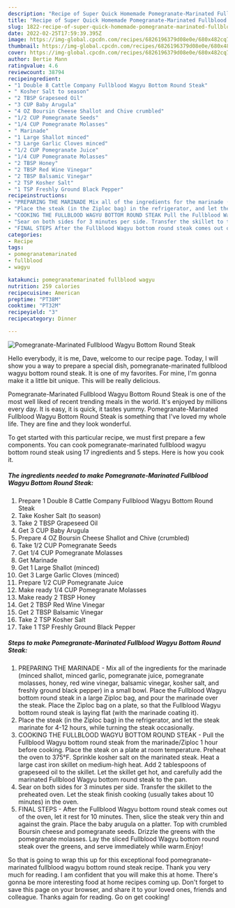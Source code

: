 ```yaml
---
description: "Recipe of Super Quick Homemade Pomegranate-Marinated Fullblood Wagyu Bottom Round Steak"
title: "Recipe of Super Quick Homemade Pomegranate-Marinated Fullblood Wagyu Bottom Round Steak"
slug: 1822-recipe-of-super-quick-homemade-pomegranate-marinated-fullblood-wagyu-bottom-round-steak
date: 2022-02-25T17:59:39.395Z
image: https://img-global.cpcdn.com/recipes/6826196379d08e0e/680x482cq70/pomegranate-marinated-fullblood-wagyu-bottom-round-steak-recipe-main-photo.jpg
thumbnail: https://img-global.cpcdn.com/recipes/6826196379d08e0e/680x482cq70/pomegranate-marinated-fullblood-wagyu-bottom-round-steak-recipe-main-photo.jpg
cover: https://img-global.cpcdn.com/recipes/6826196379d08e0e/680x482cq70/pomegranate-marinated-fullblood-wagyu-bottom-round-steak-recipe-main-photo.jpg
author: Bertie Mann
ratingvalue: 4.6
reviewcount: 38794
recipeingredient:
- "1 Double 8 Cattle Company Fullblood Wagyu Bottom Round Steak"
- " Kosher Salt to season"
- "2 TBSP Grapeseed Oil"
- "3 CUP Baby Arugula"
- "4 OZ Boursin Cheese Shallot and Chive crumbled"
- "1/2 CUP Pomegranate Seeds"
- "1/4 CUP Pomegranate Molasses"
- " Marinade"
- "1 Large Shallot minced"
- "3 Large Garlic Cloves minced"
- "1/2 CUP Pomegranate Juice"
- "1/4 CUP Pomegranate Molasses"
- "2 TBSP Honey"
- "2 TBSP Red Wine Vinegar"
- "2 TBSP Balsamic Vinegar"
- "2 TSP Kosher Salt"
- "1 TSP Freshly Ground Black Pepper"
recipeinstructions:
- "PREPARING THE MARINADE Mix all of the ingredients for the marinade (minced shallot, minced garlic, pomegranate juice, pomegranate molasses, honey, red wine vinegar, balsamic vinegar, kosher salt, and freshly ground black pepper) in a small bowl. Place the Fullblood Wagyu bottom round steak in a large Ziploc bag, and pour the marinade over the steak. Place the Ziploc bag on a plate, so that the Fullblood Wagyu bottom round steak is laying flat (with the marinade coating it)."
- "Place the steak (in the Ziploc bag) in the refrigerator, and let the steak marinate for 4-12 hours, while turning the steak occasionally."
- "COOKING THE FULLBLOOD WAGYU BOTTOM ROUND STEAK Pull the Fullblood Wagyu bottom round steak from the marinade/Ziploc 1 hour before cooking. Place the steak on a plate at room temperature. Preheat the oven to 375°F. Sprinkle kosher salt on the marinated steak. Heat a large cast iron skillet on medium-high heat. Add 2 tablespoons of grapeseed oil to the skillet. Let the skillet get hot, and carefully add the marinated Fullblood Wagyu bottom round steak to the pan."
- "Sear on both sides for 3 minutes per side. Transfer the skillet to the preheated oven. Let the steak finish cooking (usually takes about 10 minutes) in the oven."
- "FINAL STEPS After the Fullblood Wagyu bottom round steak comes out of the oven, let it rest for 10 minutes. Then, slice the steak very thin and against the grain. Place the baby arugula on a platter. Top with crumbled Boursin cheese and pomegranate seeds. Drizzle the greens with the pomegranate molasses. Lay the sliced Fullblood Wagyu bottom round steak over the greens, and serve immediately while warm.Enjoy!"
categories:
- Recipe
tags:
- pomegranatemarinated
- fullblood
- wagyu

katakunci: pomegranatemarinated fullblood wagyu 
nutrition: 259 calories
recipecuisine: American
preptime: "PT38M"
cooktime: "PT32M"
recipeyield: "3"
recipecategory: Dinner

---
```



![Pomegranate-Marinated Fullblood Wagyu Bottom Round Steak](https://img-global.cpcdn.com/recipes/6826196379d08e0e/680x482cq70/pomegranate-marinated-fullblood-wagyu-bottom-round-steak-recipe-main-photo.jpg)

Hello everybody, it is me, Dave, welcome to our recipe page. Today, I will show you a way to prepare a special dish, pomegranate-marinated fullblood wagyu bottom round steak. It is one of my favorites. For mine, I'm gonna make it a little bit unique. This will be really delicious.

Pomegranate-Marinated Fullblood Wagyu Bottom Round Steak is one of the most well liked of recent trending meals in the world. It's enjoyed by millions every day. It is easy, it is quick, it tastes yummy. Pomegranate-Marinated Fullblood Wagyu Bottom Round Steak is something that I've loved my whole life. They are fine and they look wonderful.




To get started with this particular recipe, we must first prepare a few components. You can cook pomegranate-marinated fullblood wagyu bottom round steak using 17 ingredients and 5 steps. Here is how you cook it.

<!--inarticleads1-->

##### The ingredients needed to make Pomegranate-Marinated Fullblood Wagyu Bottom Round Steak:

1. Prepare 1 Double 8 Cattle Company Fullblood Wagyu Bottom Round Steak
1. Take  Kosher Salt (to season)
1. Take 2 TBSP Grapeseed Oil
1. Get 3 CUP Baby Arugula
1. Prepare 4 OZ Boursin Cheese Shallot and Chive (crumbled)
1. Take 1/2 CUP Pomegranate Seeds
1. Get 1/4 CUP Pomegranate Molasses
1. Get  Marinade
1. Get 1 Large Shallot (minced)
1. Get 3 Large Garlic Cloves (minced)
1. Prepare 1/2 CUP Pomegranate Juice
1. Make ready 1/4 CUP Pomegranate Molasses
1. Make ready 2 TBSP Honey
1. Get 2 TBSP Red Wine Vinegar
1. Get 2 TBSP Balsamic Vinegar
1. Take 2 TSP Kosher Salt
1. Take 1 TSP Freshly Ground Black Pepper




<!--inarticleads2-->

##### Steps to make Pomegranate-Marinated Fullblood Wagyu Bottom Round Steak:

1. PREPARING THE MARINADE - Mix all of the ingredients for the marinade (minced shallot, minced garlic, pomegranate juice, pomegranate molasses, honey, red wine vinegar, balsamic vinegar, kosher salt, and freshly ground black pepper) in a small bowl. Place the Fullblood Wagyu bottom round steak in a large Ziploc bag, and pour the marinade over the steak. Place the Ziploc bag on a plate, so that the Fullblood Wagyu bottom round steak is laying flat (with the marinade coating it).
1. Place the steak (in the Ziploc bag) in the refrigerator, and let the steak marinate for 4-12 hours, while turning the steak occasionally.
1. COOKING THE FULLBLOOD WAGYU BOTTOM ROUND STEAK - Pull the Fullblood Wagyu bottom round steak from the marinade/Ziploc 1 hour before cooking. Place the steak on a plate at room temperature. Preheat the oven to 375°F. Sprinkle kosher salt on the marinated steak. Heat a large cast iron skillet on medium-high heat. Add 2 tablespoons of grapeseed oil to the skillet. Let the skillet get hot, and carefully add the marinated Fullblood Wagyu bottom round steak to the pan.
1. Sear on both sides for 3 minutes per side. Transfer the skillet to the preheated oven. Let the steak finish cooking (usually takes about 10 minutes) in the oven.
1. FINAL STEPS - After the Fullblood Wagyu bottom round steak comes out of the oven, let it rest for 10 minutes. Then, slice the steak very thin and against the grain. Place the baby arugula on a platter. Top with crumbled Boursin cheese and pomegranate seeds. Drizzle the greens with the pomegranate molasses. Lay the sliced Fullblood Wagyu bottom round steak over the greens, and serve immediately while warm.Enjoy!




So that is going to wrap this up for this exceptional food pomegranate-marinated fullblood wagyu bottom round steak recipe. Thank you very much for reading. I am confident that you will make this at home. There's gonna be more interesting food at home recipes coming up. Don't forget to save this page on your browser, and share it to your loved ones, friends and colleague. Thanks again for reading. Go on get cooking!
